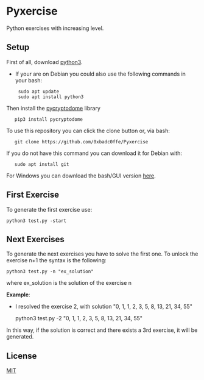 # Pyxercise

Python exercises with increasing level.

## Setup

First of all, download [python3](https://www.python.org/downloads/). 
- If your are on Debian you could also use the following commands in your bash:


       sudo apt update 
       sudo apt install python3

Then install the [pycryptodome](https://pypi.org/project/pycryptodome/) library

       pip3 install pycryptodome

To use this repository you can click the clone button or, via bash:

       git clone https://github.com/0xbadc0ffe/Pyxercise
       
If you do not have this command you can download it for Debian with:
       
       sudo apt install git
       
 For Windows you can download the bash/GUI version [here](https://gitforwindows.org/).



## First Exercise

To generate the first exercise use:

    python3 test.py -start
    
## Next Exercises

To generate the next exercises you have to solve the first one. To unlock the exercise n+1 the syntax is the following: 

    python3 test.py -n "ex_solution"
    
where ex_solution is the solution of the exercise n


**Example**:
- I resolved the exercise 2, with solution "0, 1, 1, 2, 3, 5, 8, 13, 21, 34, 55"

    python3 test.py -2 "0, 1, 1, 2, 3, 5, 8, 13, 21, 34, 55"
    
In this way, if the solution is correct and there exists a 3rd exercise, it will be generated.


## License
[MIT](https://choosealicense.com/licenses/mit/)
